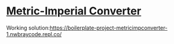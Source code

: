 # [Metric-Imperial Converter](https://www.freecodecamp.org/learn/quality-assurance/quality-assurance-projects/metric-imperial-converter)

Working solution:https://boilerplate-project-metricimpconverter-1.nwbraycode.repl.co/
